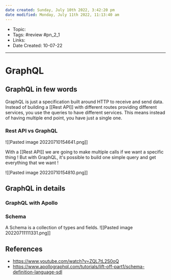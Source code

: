 ```yaml
---
date created: Sunday, July 10th 2022, 3:42:20 pm
date modified: Monday, July 11th 2022, 11:13:40 am
---
```


- Topic:
- Tags: #review #pn_2_1
- Links:
- Date Created: 10-07-22

---

# GraphQL

## GraphQL in few words

GraphQL is just a specification built around HTTP to receive and send data.
Instead of building a [[Rest API]] with different routes providing different services, you use the queries to have different services. This means instead of having multiple end point, you have just a single one.

### Rest API vs GraphQL

![[Pasted image 20220710154641.png]]

With a [[Rest API]] we are going to make multiple calls if we want a specific thing !
But with GraphQL, it's possible to build one simple query and get everything that we want !

![[Pasted image 20220710154810.png]]

## GraphQL in details

### GraphQL with Apollo

### Schema

A Schema is a collection of types and fields.
![[Pasted image 20220711111331.png]]

## References

- <https://www.youtube.com/watch?v=ZQL7tL2S0oQ>
- https://www.apollographql.com/tutorials/lift-off-part1/schema-definition-language-sdl
